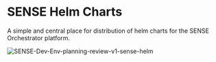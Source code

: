 # SENSE Helm Charts

A simple and central place for distribution of helm charts for the SENSE Orchestrator platform.


![SENSE-Dev-Env-planning-review-v1-sense-helm](https://github.com/user-attachments/assets/cc6a4c32-fb1b-4aea-9a8f-dedbf412826e)
